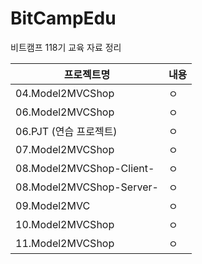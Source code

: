 # BitCampEdu
비트캠프 118기 교육 자료 정리

|프로젝트명|내용|
|--------|-----------|
|04.Model2MVCShop|ㅇ|
|06.Model2MVCShop|ㅇ|
|06.PJT (연습 프로젝트)|ㅇ|
|07.Model2MVCShop|ㅇ|
|08.Model2MVCShop-Client-|ㅇ|
|08.Model2MVCShop-Server-|ㅇ|
|09.Model2MVC|ㅇ|
|10.Model2MVCShop|ㅇ|
|11.Model2MVCShop|ㅇ|
